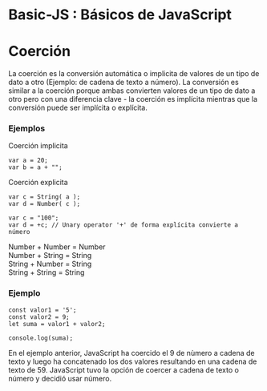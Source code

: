 # Basic-JS : Básicos de JavaScript

# Coerción
La coerción es la conversión automática o implicita de valores de un tipo de dato a otro (Ejemplo: de cadena de texto a número). La conversión es similar a la coerción porque ambas convierten valores de un tipo de dato a otro pero con una diferencia clave - la coerción es implícita mientras que la conversión puede ser implícita o explícita.

### Ejemplos  
  
Coerción implicita
~~~
var a = 20;
var b = a + ""; 
~~~

Coerción explicita
~~~
var c = String( a );
var d = Number( c );

var c = "100"; 
var d = +c; // Unary operator '+' de forma explícita convierte a número
~~~

Number + Number = Number  
Number + String = String  
String + Number = String  
String + String = String  

### Ejemplo  

~~~
const valor1 = '5';
const valor2 = 9;
let suma = valor1 + valor2;

console.log(suma);
~~~

En el ejemplo anterior, JavaScript ha coercido el 9 de nùmero a cadena de texto y luego ha concatenado los dos valores resultando en una cadena de texto de 59. JavaScript tuvo la opción de coercer a cadena de texto o número y decidió usar número.
